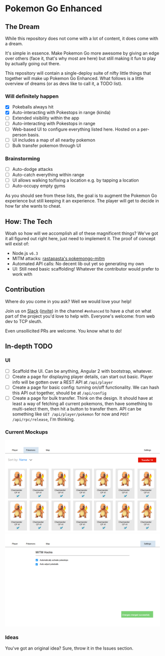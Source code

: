# Pokemon Go Enhanced

## The Dream

While this repository does not come with a lot of content,
it does come with a dream.

It's simple in essence.
Make Pokemon Go more awesome
by giving an edge over others
(face it, that's why most are here)
but still making it fun to play
by actually going out there.

This repository will contain a single-deploy suite
of nifty little things that together
will make up Pokemon Go Enhanced.
What follows is a little overview of dreams
(or as devs like to call it, a TODO list).

### Will definitely happen
- [x] Pokeballs always hit
- [x] Auto-interacting with Pokestops in range (kinda)
- [ ] Extended visibility within the app
- [ ] Auto-interacting with Pokestops in range 
- [ ] Web-based UI to configure everything listed here.
Hosted on a per-person basis.
- [ ] UI includes a map of all nearby pokemon
- [ ] Bulk transfer pokemon through UI

### Brainstorming
- [ ] Auto-dodge attacks
- [ ] Auto-catch everything within range
- [ ] UI allows walking to/fixing a location e.g. by tapping a location
- [ ] Auto-occupy empty gyms

As you should see from these lists,
the goal is to augment the Pokemon Go experience
but still keeping it an experience.
The player will get to decide in how far
she wants to cheat.

## How: The Tech
Woah so how will we accomplish all of these magnificent things?
We've got it all figured out right here, just need to implement it.
The proof of concept will exist of:

- Node.js `v6.3`
- MITM attacks: [rastapasta's pokemongo-mitm](https://github.com/rastapasta/pokemon-go-mitm-node.git)
- Automated API calls: No decent lib out yet so generating my own
- UI: Still need basic scaffolding! Whatever the contributor would prefer to work with

## Contribution
Where do you come in you ask?
Well we would love your help!

Join us on [Slack](https://pkre.slack.com) 
([invite](https://shielded-earth-81203.herokuapp.com))
in the channel `#enhanced`
to have a chat on what part of the project you'd love to help with.
Everyone's welcome: from web dev to TCP sleuth.

Even unsollicited PRs are welcome.
You know what to do!

## In-depth TODO
### UI
- [ ] Scaffold the UI. Can be anything, Angular 2 with bootstrap, whatever.
- [ ] Create a page for displaying player details, can start out basic.
Player info will be gotten over a REST API at `/api/player`
- [ ] Create a page for basic config: turning on/off functionality.
We can hash this API out together, should be at `/api/config`
- [ ] Create a page for bulk transfer. Think on the design.
It should have at least a way of fetching all current pokemons,
then have something to multi-select them, then hit a button to transfer them.
API can be something like `GET /api/player/pokemon` for now
and `POST /api/rpc/release`, I'm thinking.

### Current Mockups
![](img/mockup-transfer.png)
![](img/mockup-settings.png)

### Ideas
You've got an original idea?
Sure, throw it in the Issues section.
